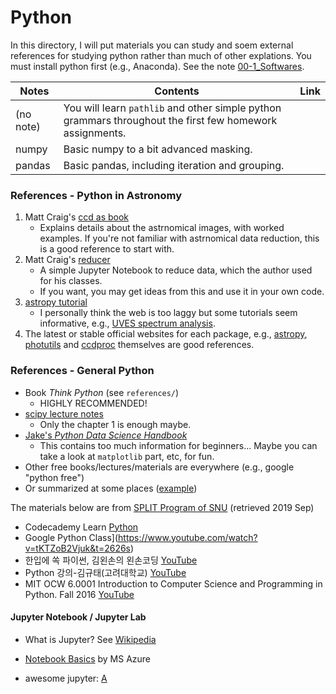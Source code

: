 # Python

In this directory, I will put materials you can study and soem external references for studying python rather than much of other explations. You must install python first (e.g., Anaconda). See the note [00-1_Softwares](https://github.com/ysBach/AO2019/blob/master/Notebooks/00-1_Softwares.md).



| Notes     | Contents                                                     | Link |
| --------- | ------------------------------------------------------------ | ---- |
| (no note) | You will learn ``pathlib`` and other simple python grammars throughout the first few homework assignments. |      |
| numpy     | Basic numpy to a bit advanced masking.                       |      |
| pandas    | Basic pandas, including iteration and grouping.              |      |



### References - Python in Astronomy

1. Matt Craig's [ccd as book](https://mwcraig.github.io/ccd-as-book/00-00-Preface)
   - Explains details about the astrnomical images, with worked examples. If you're not familiar with astrnomical data reduction, this is a good reference to start with.
2. Matt Craig's [reducer](https://reducer.readthedocs.io/en/latest/)
   - A simple Jupyter Notebook to reduce data, which the author used for his classes.
   - If you want, you may get ideas from this and use it in your own code.
3. [astropy tutorial](http://learn.astropy.org/)
   - I personally think the web is too laggy but some tutorials seem informative, e.g., [UVES spectrum analysis](http://learn.astropy.org/rst-tutorials/UVES.html?highlight=filtertutorials).
4. The latest or stable official websites for each package, e.g., [astropy](http://docs.astropy.org/en/stable/), [photutils](https://photutils.readthedocs.io/en/latest/) and [ccdproc](https://ccdproc.readthedocs.io/en/latest/) themselves are good references.



### References - General Python

* Book _Think Python_ (see ``references/``)
  * HIGHLY RECOMMENDED!
* [scipy lecture notes](https://scipy-lectures.org/)
  * Only the chapter 1 is enough maybe.
* [Jake's _Python Data Science Handbook_](https://github.com/jakevdp/PythonDataScienceHandbook/tree/master/) 
  * This contains too much information for beginners... Maybe you can take a look at ``matplotlib`` part, etc, for fun.
* Other free books/lectures/materials are everywhere (e.g., google "python free")
* Or summarized at some places ([example](https://www.techrepublic.com/resource-library/whitepapers/getting-started-with-python-a-list-of-free-resources/#ftag=CAD-00-10aag7f))



The materials below are from [SPLIT Program of SNU](https://eng.snu.ac.kr/reserve/split-program) (retrieved 2019 Sep)

* Codecademy Learn [Python](https://www.codecademy.com/learn/learn-python)
* Google Python Class](https://www.youtube.com/watch?v=tKTZoB2Vjuk&t=2626s)
* 한입에 쏙 파이썬, 김왼손의 왼손코딩 [YouTube](https://www.youtube.com/playlist?list=PLGPF8gvWLYyontH0PECIUFFUdvATXWQEL)
* Python 강의-김규태(고려대학교) [YouTube](https://www.youtube.com/playlist?list=PLB2ZAVLNuRBN9VCRVzDv6EFohXCWQxT-U)
* MIT OCW 6.0001 Introduction to Computer Science and Programming in Python. Fall 2016 [YouTube](https://www.youtube.com/playlist?list=PLUl4u3cNGP63WbdFxL8giv4yhgdMGaZNA)
  



#### Jupyter Notebook / Jupyter Lab

* What is Jupyter? See [Wikipedia](https://en.wikipedia.org/wiki/Project_Jupyter#Products)

* [Notebook Basics](https://nbviewer.jupyter.org/github/jupyter/notebook/blob/master/docs/source/examples/Notebook/Notebook%20Basics.ipynb) by MS Azure
* awesome jupyter: [A](https://github.com/markusschanta/awesome-jupyter)

